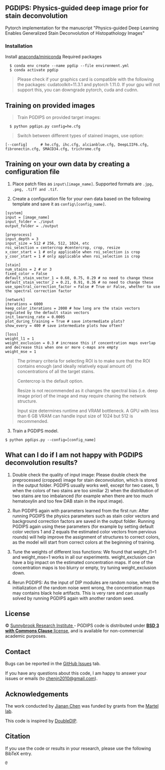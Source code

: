 ## PGDIPS: Physics-guided deep image prior for stain deconvolution

Pytorch implementation for the manuscript "Physics-guided Deep Learning Enables Generalized Stain Deconvolution of Histopathology Images"

### Installation

Install [anaconda/miniconda](https://docs.conda.io/en/latest/miniconda.html)
Required packages

```
  $ conda env create --name pgdip --file environment.yml
  $ conda activate pgdip
```

> Please check if your graphics card is compatible with the following the packages: cudatoolkit=11.3.1 and pytorch 1.11.0. If your gpu will not support this, you can downgrade pytorch, cuda and cudnn.

## Training on provided images

> Train PGDIPS on provided target images:

```
  $ python pgdips.py config=he.cfg
```

> Switch between different types of stained images, use option:

```
[--config]      # he.cfg, ihc.cfg, alcianblue.cfg, DeepLIIF6.cfg, fibronectin.cfg, SMACD34.cfg, trichrome.cfg
```

## Training on your own data by creating a configuration file

1. Place patch files as `input\[image_name]`. Supported formats are `.jpg, .png, .tiff and .tif`.

2. Create a configuration file for your own data based on the following template and save it as `config\[config_name]`.

```
[system]
input = [image_name]
input_folder = ./input
output_folder = ./output

[preprocess]
input_depth = 3 
input_size = 512 # 256, 512, 1024, etc
roi_selection = centercrop #centercrop, crop, resize
x_coor_start = 1 # only applicable when roi_selection is crop
y_coor_start = 1 # only applicable when roi_selection is crop

[stain]
num_stains = 2 # or 3 
fixed_color = False
default_stain_vector_1 = 0.60, 0.75, 0.29 # no need to change these
default_stain_vector_2 = 0.21, 0.91, 0.36 # no need to change these
use_spectral_correction_factor = False # True or False, whether to use the spectral correction factor

[network]
iterations = 6000
keep_color_iterations = 2000 # how long are the stain vectors regulated by the default stain vectors
init_learning_rate = 0.0005
plot_during_training = True # save intermediate plots?
show_every = 400 # save intermediate plots how often? 

[loss]
weight_l1 = 1
weight_exclusion = 0.3 # increase this if concentration maps overlap and decrease this when one or more c-maps are empty
weight_mse = 1
```

> The primary criteria for selecting ROI is to make sure that the ROI contains enough (and ideally relatively equal amount of) concentrations of all the target stains.
>
> Centercrop is the default option. 
>
> Resize is not recommended as it changes the spectral bias (i.e. deep image prior) of the image and may require chaning the network structure.
>
> Input size determines runtime and VRAM bottleneck. A GPU with less than 6 GB VRAM can handle input size of 1024 but 512 is recommended.

3. Train a PGDIPS model.

```
$ python pgdips.py --config=[config_name]
```

## What can I do if I am not happy with PGDIPS deconvolution results?
1. Double check the quality of input image: Please double check the preprocessed (cropped) image for stain deconvolution, which is stored in the output folder. PGDIPS usually works well, except for two cases, 1) when the colors of two stains are too similiar 2) when the distribution of two stains are too imbalanced (for example when there are too much hematoxylin and too few DAB stain in the input image).

2. Run PGDIPS again with parameters learned from the first run: After running PGDIPS the physics parameters such as stain color vectors and background correction factors are saved in the output folder. Running PGDIPS again using these parameters (for example by setting default color vectors 1 and 2 equals the estimated color vectors from pervious rounds) will help improve the assignment of structures to correct colors, as the model will start from correct colors at the beginning of training. 

3. Tune the weights of different loss functions: We found that weight_l1=1 and weight_mse=1 works in all our experiments. weight_exclusion can have a big impact on the estimated concentration maps. If one of the concentration maps is too blurry or empty, try tuning weight_exclusion down. 

4. Rerun PGDIPS: As the input of DIP modules are random noise, when the initialization of the random noise went wrong, the concentration maps may contains black hole artifacts. This is very rare and can usually solved by running PGDIPS again with another random seed. 


## License

© [Sunnybrook Research Institute ](https://sunnybrook.ca/research/) - PGDIPS code is distributed under [**BSD 3 with Commons Clause**  license](https://github.com/GJiananChen/PGDIPS/blob/master/LICENSE.md), and is available for non-commercial academic purposes.

## Contact

Bugs can be reported in the [GitHub Issues](https://github.com/GJiananChen/PGDIPS/issues) tab.

If you have any questions about this code, I am happy to answer your issues or emails (to [chenjn2010@gmail.com](mailto:chenjn2010@gmail.com)).

## Acknowledgements

The work conducted by [Jianan Chen](https://gjiananchen.github.io/) was funded by grants from the [Martel lab](https://github.com/martellab-sri).

This code is inspired by [DoubleDIP](https://github.com/yossigandelsman/DoubleDIP).

## Citation

If you use the code or results in your research, please use the following BibTeX entry.

```
@
```

## 
